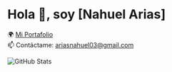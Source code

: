 # Hola 👋, soy [Nahuel Arias]

🌍 [Mi Portafolio](https://NahuelArias.github.io)  
📫 Contáctame: ariasnahuel03@gmail.com  

![GitHub Stats](https://github-readme-stats.vercel.app/api?username=NahuelArias&show_icons=true)
